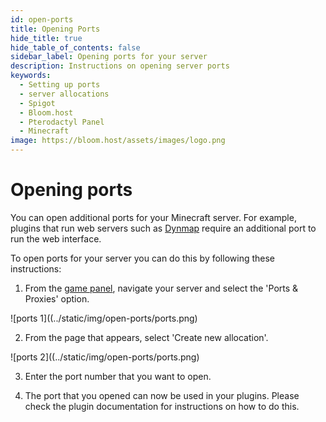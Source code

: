 ```yaml
---
id: open-ports
title: Opening Ports
hide_title: true
hide_table_of_contents: false
sidebar_label: Opening ports for your server
description: Instructions on opening server ports
keywords:
  - Setting up ports
  - server allocations
  - Spigot
  - Bloom.host
  - Pterodactyl Panel
  - Minecraft
image: https://bloom.host/assets/images/logo.png
---
```

# Opening ports

You can open additional ports for your Minecraft server. For example, plugins that run web servers such as [Dynmap](https://docs.bloom.host/server-mods/bukkit-plugins/dynmap) require an additional port to run the web interface.

To open ports for your server you can do this by following these instructions:

1. From the [game panel](https://mc.bloom.host/), navigate your server and select the 'Ports & Proxies' option.

![ports 1]((../static/img/open-ports/ports.png)

2. From the page that appears, select 'Create new allocation'.

![ports 2]((../static/img/open-ports/ports.png)

3. Enter the port number that you want to open.

4. The port that you opened can now be used in your plugins. Please check the plugin documentation for instructions on how to do this.
